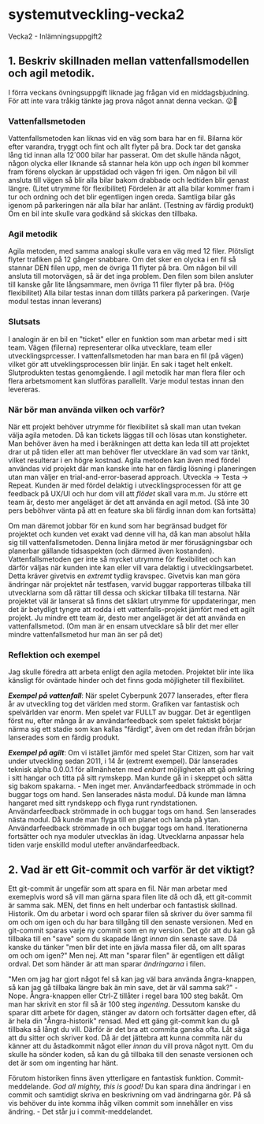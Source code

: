 # systemutveckling-vecka2
Vecka2 - Inlämningsuppgift2

## 1. **Beskriv skillnaden mellan vattenfallsmodellen och agil metodik.**
I förra veckans övningsuppgift liknade jag frågan vid en middagsbjudning. För att inte vara tråkig tänkte jag prova något annat denna veckan. 😛🤘

### Vattenfallsmetoden
Vattenfallsmetoden kan liknas vid en väg som bara har en fil. Bilarna kör efter varandra, tryggt och fint och allt flyter på bra. Dock tar det ganska lång tid innan alla 12´000 bilar har passerat. Om det skulle hända något, någon olycka eller liknande så stannar hela kön upp och *ingen* bil kommer fram förens olyckan är uppstädad och vägen fri igen. 
Om någon bil vill ansluta till vägen så blir alla bilar bakom drabbade och ledtiden blir genast längre. (Litet utrymme för flexibilitet)
Fördelen är att alla bilar kommer fram i tur och ordning och det blir egentligen ingen oreda. Samtliga bilar gås igenom på parkeringen när alla bilar har anlänt. (Testning av färdig produkt) Om en bil inte skulle vara godkänd så skickas den tillbaka. 

### Agil metodik
Agila metoden, med samma analogi skulle vara en väg med 12 filer. Plötsligt flyter trafiken på 12 gånger snabbare. Om det sker en olycka i en fil så stannar DEN filen upp, men de övriga 11 flyter på bra. Om någon bil vill ansluta till motorvägen, så är det inga problem. Den filen som bilen ansluter till kanske går lite långsammare, men övriga 11 filer flyter på bra. (Hög flexibilitet) Alla bilar testas innan dom tillåts parkera på parkeringen. (Varje modul testas innan leverans)

### Slutsats
I analogin är en bil en "ticket" eller en funktion som man arbetar med i sitt team. 
Vägen (filerna) representerar olika utvecklare, team eller utvecklingsprcesser. 
I vattenfallsmetoden har man bara en fil (på vägen) vilket gör att utveklingsprocessen blir linjär. En sak i taget helt enkelt. Slutprodukten testas genomgående. 
I agil metodik har man flera filer och flera arbetsmoment kan slutföras parallellt. Varje modul testas innan den levereras.

### När bör man använda vilken och varför? 
När ett projekt behöver utrymme för flexibilitet så skall man utan tvekan välja agila metoden. Då kan tickets läggas till och lösas utan konstigheter. Man behöver även ha med i beräkningen att detta kan leda till att projektet drar ut på tiden eller att man behöver fler utvecklare än vad som var tänkt, vilket resulterar i en högre kostnad. Agila metoden kan även med fördel användas vid projekt där man kanske inte har en färdig lösning i planeringen utan man väljer en trial-and-error-baserad approach. Utveckla -> Testa -> Repeat. Kunden är med fördel delaktig i utvecklingsprocessen för att ge feedback på UX/UI och hur dom vill att *flödet* skall vara m.m. 
Ju större ett team är, desto mer angeläget är det att använda en agil metod. (Så inte 30 pers beböhver vänta på att en feature ska bli färdig innan dom kan fortsätta)

Om man däremot jobbar för en kund som har begränsad budget för projektet och kunden vet exakt vad denne vill ha, då kan man absolut hålla sig till vattenfallsmetoden. Denna linjära metod är mer förusägningsbar och planerbar gällande tidsaspekten (och därmed även kostanden). Vattenfallsmetoden ger inte så mycket utrymme för flexibilitet och kan därför väljas när kunden inte kan eller vill vara delaktig i utvecklingsarbetet. Detta kräver givetvis en *extremt* tydlig kravspec. Givetvis kan man göra ändringar när projektet når testfasen, varvid buggar rapporteras tillbaka till utvecklarna som då rättar till dessa och skickar tillbaka till testarna. När projektet väl är lanserat så finns det såklart utrymme för uppdateringar, men det är betydligt tyngre att rodda i ett vattenfalls-projekt jämfört med ett agilt projekt. 
Ju mindre ett team är, desto mer angeläget är det att använda en vattenfallsmetod. (Om man är en ensam utvecklare så blir det mer eller mindre vattenfallsmetod hur man än ser på det)

### Reflektion och exempel
Jag skulle föredra att arbeta enligt den agila metoden. Projektet blir inte lika känsligt för oväntade hinder och det finns goda möjligheter till flexibilitet. 

***Exempel på vattenfall***: När spelet Cyberpunk 2077 lanserades, efter flera år av utveckling tog det världen med storm. Grafiken var fantastisk och spelvärlden var enorm. Men spelet var FULLT av buggar. Det är egentligen först nu, efter många år av användarfeedback som spelet faktiskt börjar närma sig ett stadie som kan kallas "färdigt", även om det redan ifrån början lanserades som en färdig produkt.

***Exempel på agilt***: Om vi istället jämför med spelet Star Citizen, som har vait under utveckling sedan 2011, i 14 år (extremt exempel). Där lanserades teknisk alpha 0.0.0.1 för allmänheten med *enbart* möjligheten att gå omkring i sitt hangar och titta på sitt rymskepp. Man kunde gå in i skeppet och sätta sig bakom spakarna. - Men inget mer. Användarfeedback strömmade in och buggar togs om hand. Sen lanserades nästa modul. Då kunde man lämna hangaret med sitt ryndskepp och flyga runt ryndstationen. Användarfeedback strömmade in och buggar togs om hand. Sen lanserades nästa modul. Då kunde man flyga till en planet och landa på ytan. Användarfeedback strömmade in och buggar togs om hand. Iterationerna fortsätter och nya moduler utvecklas än idag. Utvecklarna anpassar hela tiden varje enskilld modul utefter användarfeedback.

## 2. **Vad är ett Git-commit och varför är det viktigt?**
Ett git-commit är ungefär som att spara en fil. När man arbetar med exemeplvis word så vill man gärna spara filen lite då och då, ett git-commit är samma sak. 
MEN, det finns en helt underbar och fantastisk skillnad. Historik. Om du arbetar i word och sparar filen så skriver du över samma fil om och om igen och du har bara tillgång till den senaste versionen. Med en git-commit sparas varje ny commit som en ny version. Det gör att du kan gå tillbaka till en "save" som du skapade långt *innan* din senaste save. Då kanske du tänker "men blir det inte en jävla massa filer då, om allt sparas om och om igen?" Men nej. Att man "sparar filen" är egentligen ett dåligt ordval. Det som händer är att man sparar *ändringarna* i filen. 

"Men om jag har gjort något fel så kan jag väl bara använda ångra-knappen, så kan jag gå tillbaka längre bak än min save, det är väl samma sak?" - Nope. Ångra-knappen eller Ctrl-Z tillåter i regel bara 100 steg bakåt. Om man har skrivit en stor fil så är 100 steg *ingenting*. Dessutom kanske du sparar ditt arbete för dagen, stänger av datorn och fortsätter dagen efter, då är hela din "Ångra-historik" rensad. Med ett gäng git-commit kan du gå tillbaka så långt du vill. Därför är det bra att commita ganska ofta. Låt säga att du sitter och skriver kod. Då är det jättebra att kunna commita när du känner att du åstadkommit något eller *innan* du vill prova något nytt. Om du skulle ha sönder koden, så kan du gå tillbaka till den senaste versionen och det är som om ingenting har hänt.

Förutom historiken finns även ytterligare en fantastisk funktion. Commit-meddelande. *God all mighty, this is good!* Du kan spara dina ändringar i en commit och samtidigt skriva en beskrivning om vad ändringarna gör. På så vis behöver du inte komma ihåg vilken commit som innehåller en viss ändring. - Det står ju i commit-meddelandet. 